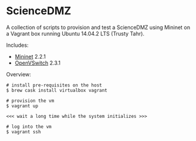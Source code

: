 # ScienceDMZ

A collection of scripts to provision and test a ScienceDMZ using Mininet on a Vagrant box running Ubuntu 14.04.2 LTS (Trusty Tahr).

Includes:
- <a href="http://mininet.org/">Mininet</a> 2.2.1
- <a href="http://openvswitch.org/">OpenVSwitch</a> 2.3.1

Overview:
```
# install pre-requisites on the host
$ brew cask install virtualbox vagrant

# provision the vm
$ vagrant up

<<< wait a long time while the system initializes >>>

# log into the vm
$ vagrant ssh 
```
